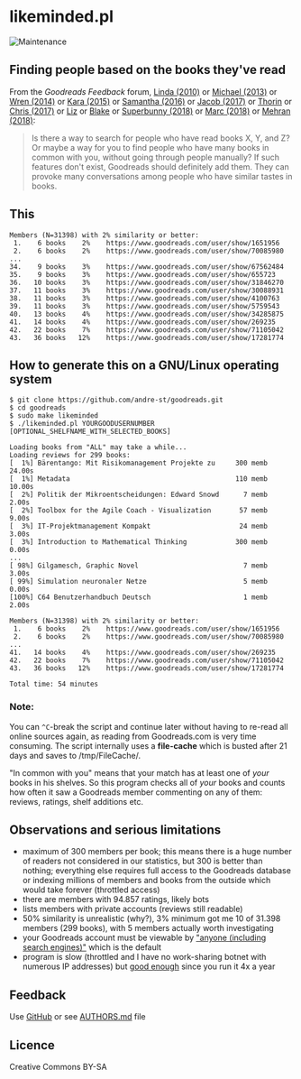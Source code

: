 # likeminded.pl

![Maintenance](https://img.shields.io/maintenance/yes/2018.svg)


## Finding people based on the books they've read

From the _Goodreads Feedback_ forum, 
[Linda (2010)](https://www.goodreads.com/topic/show/298531-is-there-an-option-to-do-a-general-search-for-people-with-similar-readin)
or [Michael (2013)](https://www.goodreads.com/topic/show/1619830-finding-friends-using-compare-books)
or [Wren (2014)](https://www.goodreads.com/topic/show/1790589-what-if-there-was-a-recommended-friends-feature) 
or [Kara (2015)](https://www.goodreads.com/topic/show/17019858-compare-books-suggestion)
or [Samantha (2016)](https://www.goodreads.com/topic/show/18167287-users-like-you-feature-suggestion)
or [Jacob (2017)](https://www.goodreads.com/topic/show/18433578-find-me-a-friend-with-same-taste-for-books)
or [Thorin](https://www.goodreads.com/topic/show/1259264-finding-others-with-similar-taste)
or [Chris (2017)](https://www.goodreads.com/topic/show/18681693-find-others-with-similar-content)
or [Liz](https://www.goodreads.com/topic/show/18798134-find-people-who-read-the-same-books-i-do)
or [Blake](https://www.goodreads.com/topic/show/6376-recommendations)
or [Superbunny (2018)](https://www.goodreads.com/topic/show/19361289-searching-others-with-similar-taste-to-mine)
or [Marc (2018)](https://www.goodreads.com/topic/show/19252693-new-suggestion-to-find-like-minded-people)
or [Mehran (2018)](https://www.goodreads.com/topic/show/19397936-finding-people-based-on-the-books-they-ve-read):
> Is there a way to search for people who have read books X, Y, and Z? Or maybe
> a way for you to find people who have many books in common with you, without
> going through people manually? If such features don't exist, Goodreads should
> definitely add them. They can provoke many conversations among people who have
> similar tastes in books. 



## This
```
Members (N=31398) with 2% similarity or better:
 1.    6 books    2%    https://www.goodreads.com/user/show/1651956
 2.    6 books    2%    https://www.goodreads.com/user/show/70085980
...
34.    9 books    3%    https://www.goodreads.com/user/show/67562484
35.    9 books    3%    https://www.goodreads.com/user/show/655723
36.   10 books    3%    https://www.goodreads.com/user/show/31846270
37.   11 books    3%    https://www.goodreads.com/user/show/30088931
38.   11 books    3%    https://www.goodreads.com/user/show/4100763
39.   11 books    3%    https://www.goodreads.com/user/show/5759543
40.   13 books    4%    https://www.goodreads.com/user/show/34285875
41.   14 books    4%    https://www.goodreads.com/user/show/269235
42.   22 books    7%    https://www.goodreads.com/user/show/71105042
43.   36 books   12%    https://www.goodreads.com/user/show/17281774

```


## How to generate this on a GNU/Linux operating system

```
$ git clone https://github.com/andre-st/goodreads.git
$ cd goodreads
$ sudo make likeminded
$ ./likeminded.pl YOURGOODUSERNUMBER [OPTIONAL_SHELFNAME_WITH_SELECTED_BOOKS]

Loading books from "ALL" may take a while...
Loading reviews for 299 books:
[  1%] Bärentango: Mit Risikomanagement Projekte zu     300 memb    24.00s
[  1%] Metadata                                         110 memb    10.00s
[  2%] Politik der Mikroentscheidungen: Edward Snowd      7 memb     2.00s
[  2%] Toolbox for the Agile Coach - Visualization       57 memb     9.00s
[  3%] IT-Projektmanagement Kompakt                      24 memb     3.00s
[  3%] Introduction to Mathematical Thinking            300 memb     0.00s
...
[ 98%] Gilgamesch, Graphic Novel                          7 memb     3.00s
[ 99%] Simulation neuronaler Netze                        5 memb     0.00s
[100%] C64 Benutzerhandbuch Deutsch                       1 memb     2.00s

Members (N=31398) with 2% similarity or better:
 1.    6 books    2%    https://www.goodreads.com/user/show/1651956
 2.    6 books    2%    https://www.goodreads.com/user/show/70085980
...
41.   14 books    4%    https://www.goodreads.com/user/show/269235
42.   22 books    7%    https://www.goodreads.com/user/show/71105042
43.   36 books   12%    https://www.goodreads.com/user/show/17281774

Total time: 54 minutes
```


### Note:

You can `^C`-break the script and continue later without having to re-read all
online sources again, as reading from Goodreads.com is very time consuming.
The script internally uses a **file-cache** which is busted after 21 days
and saves to /tmp/FileCache/.

"In common with you" means that your match has at least one of _your_
books in his shelves. So this program checks all of _your_ books and counts 
how often it saw a Goodreads member commenting on any of them: reviews, ratings,
shelf additions etc.


## Observations and serious limitations

- maximum of 300 members per book; this means there is a huge number of readers 
  not considered in our statistics, but 300 is better than nothing; everything else
  requires full access to the Goodreads database or indexing millions of members 
  and books from the outside which would take forever (throttled access)
- there are members with 94.857 ratings, likely bots
- lists members with private accounts (reviews still readable)
- 50% similarity is unrealistic (why?), 3% minimum got me 10 of 31.398 members (299 books),
  with 5 members actually worth investigating
- your Goodreads account must be viewable by 
  ["anyone (including search engines)"](https://www.goodreads.com/user/edit?tab=settings) 
  which is the default
- program is slow (throttled and I have no work-sharing botnet with numerous IP addresses) but 
  [good enough](https://en.wikipedia.org/wiki/Principle_of_good_enough) since you run it 4x a year



## Feedback

Use [GitHub](https://github.com/andre-st/goodreads/issues) or see [AUTHORS.md](AUTHORS.md) file


## Licence

Creative Commons BY-SA
